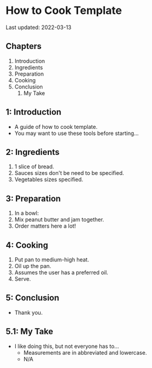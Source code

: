 # How to Cook Template

Last updated: 2022-03-13

## Chapters

1. Introduction
2. Ingredients
3. Preparation
4. Cooking
5. Conclusion
   1. My Take

## 1: Introduction

- A guide of how to cook template.
- You may want to use these tools before starting...

## 2: Ingredients

1. 1 slice of bread.
2. Sauces sizes don't be need to be specified.
3. Vegetables sizes specified.

## 3: Preparation

1. In a bowl:
  1. Mix peanut butter and jam together.
  2. Order matters here a lot!

## 4: Cooking

1. Put pan to medium-high heat.
2. Oil up the pan.
  1. Assumes the user has a preferred oil.
3. Serve.

## 5: Conclusion

- Thank you.

## 5.1: My Take

- I like doing this, but not everyone has to...
  - Measurements are in abbreviated and lowercase.
  - N/A
